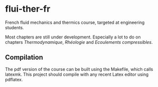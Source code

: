 flui-ther-fr
============

French fluid mechanics and thermics course, targeted at engineering students.

Most chapters are still under development. Especially a lot to do on chapters *Thermodynamique*, *Rhéologie* and *Ecoulements compressibles*.

Compilation
-----------

The pdf version of the course can be built using the Makefile, which calls latexmk. This project should compile with any recent Latex editor using pdflatex.

